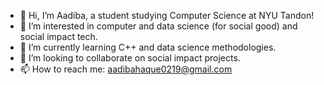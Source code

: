 - 👋 Hi, I’m Aadiba, a student studying Computer Science at NYU Tandon!
- 👀 I’m interested in computer and data science (for social good) and social impact tech.
- 🌱 I’m currently learning C++ and data science methodologies.
- 💞️ I’m looking to collaborate on social impact projects.
- 📫 How to reach me: aadibahaque0219@gmail.com

<!---
adibsxion19/adibsxion19 is a ✨ special ✨ repository because its `README.md` (this file) appears on your GitHub profile.
You can click the Preview link to take a look at your changes.
--->
